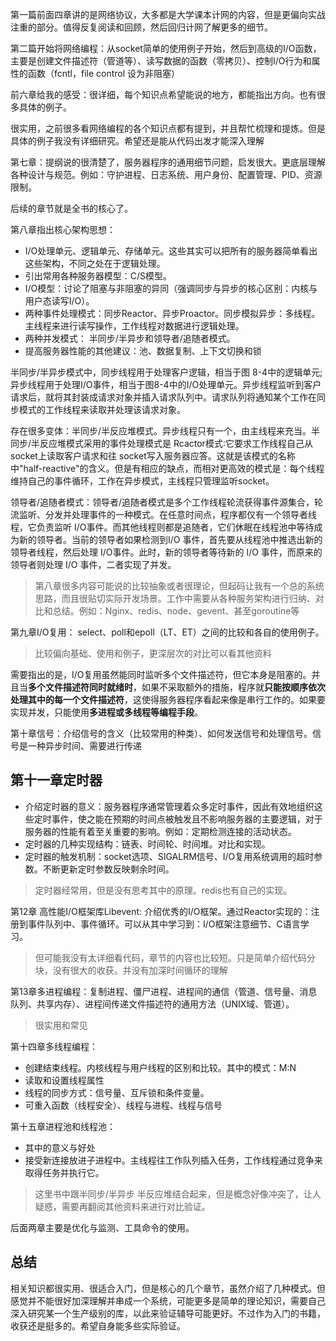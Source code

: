 第一篇前面四章讲的是网络协议，大多都是大学课本计网的内容，但是更偏向实战注重的部分。值得反复阅读和回顾，然后回归计网了解更多的细节。

第二篇开始将网络编程：从socket简单的使用例子开始，然后到高级的I/O函数，主要是创建文件描述符（管道等）、读写数据的函数（零拷贝）、控制I/O行为和属性的函数（fcntl，file control 设为非阻塞）

前六章给我的感受：很详细，每个知识点希望能说的地方，都能指出方向。也有很多具体的例子。

很实用，之前很多看网络编程的各个知识点都有提到，并且帮忙梳理和提炼。但是具体的例子我没有详细研究。希望还是能从代码出发才能深入理解

第七章：提纲说的很清楚了，服务器程序的通用细节问题，启发很大。更底层理解各种设计与规范。例如：守护进程、日志系统、用户身份、配置管理、PID、资源限制。

后续的章节就是全书的核心了。

第八章指出核心架构思想：
- I/O处理单元、逻辑单元、存储单元。这些其实可以把所有的服务器简单看出这些架构，不同之处在于逻辑处理。
- 引出常用各种服务器模型：C/S模型。
- I/O模型：讨论了阻塞与非阻塞的异同（强调同步与异步的核心区别：内核与用户态读写I/O）。
- 两种事件处理模式：同步Reactor、异步Proactor。同步模拟异步：多线程。主线程来进行读写操作，工作线程对数据进行逻辑处理。
- 两种并发模式： 半同步/半异步和领导者/追随者模式。
- 提高服务器性能的其他建议：池、数据复制、上下文切换和锁

半同步/半异步模式中，同步线程用于处理客户逻辑，相当于图 8-4中的逻辑单元;异步线程用于处理I/O事件，相当于图8-4中的I/O处理单元。异步线程监听到客户请求后，就将其封装成请求对象并插入请求队列中。请求队列将通知某个工作在同步模式的工作线程来读取并处理该请求对象。

存在很多变体：半同步/半反应堆模式。异步线程只有一个，由主线程来充当。半同步/半反应堆模式采用的事件处理模式是 Rcactor模式∶它要求工作线程自己从 socket上读取客户请求和往 socket写入服务器应答。这就是该模式的名称中"half-reactive"的含义。但是有相应的缺点，而相对更高效的模式是：每个线程维持自己的事件循环，工作在异步模式，主线程只管理监听socket。

领导者/追随者模式：领导者/追随者模式是多个工作线程轮流获得事件源集合，轮流监听、分发并处理事件的一种模式。在任意时间点，程序都仅有一个领导者线程，它负责监听 I/O事件。而其他线程则都是追随者，它们休眠在线程池中等待成为新的领导者。当前的领导者如果检测到I/O 事件，首先要从线程池中推选出新的领导者线程，然后处理 I/O事件。此时，新的领导者等待新的 I/O 事件，而原来的领导者则处理 I/O 事件，二者实现了并发。

> 第八章很多内容可能说的比较抽象或者很理论，但起码让我有一个总的系统思路，而且很贴切实际开发场景。工作中需要从各种服务架构进行归纳、对比和总结。例如：Nginx、redis、node、gevent、甚至goroutine等

第九章I/O复用： select、poll和epoll（LT、ET）之间的比较和各自的使用例子。
> 比较偏向基础、使用和例子，更深层次的对比可以看其他资料

需要指出的是，I/O复用虽然能同时监听多个文件描述符，但它本身是阻塞的。并且当**多个文件描述符同时就绪时**，如果不采取额外的措施，程序就**只能按顺序依次处理其中的每一个文件描述符**，这使得服务器程序看起来像是串行工作的。如果要实现并发，只能使用**多进程或多线程等编程手段**。

第十章信号：介绍信号的含义（比较常用的种类）、如何发送信号和处理信号。信号是一种异步时间、需要进行传递

## 第十一章定时器
- 介绍定时器的意义：服务器程序通常管理着众多定时事件，因此有效地组织这些定时事件，使之能在预期的时间点被触发且不影响服务器的主要逻辑，对于服务器的性能有着至关重要的影响。例如：定期检测连接的活动状态。
- 定时器的几种实现结构：链表、时间轮、时间堆。对比和实现。
- 定时器的触发机制：socket选项、SIGALRM信号、I/O复用系统调用的超时参数。不断更新定时参数反映剩余时间。

> 定时器经常用，但是没有思考其中的原理。redis也有自己的实现。

第12章 高性能I/O框架库Libevent: 介绍优秀的I/O框架。通过Reactor实现的：注册到事件队列中、事件循环。可以从其中学习到：I/O框架注意细节、C语言学习。

> 但可能我没有太详细看代码，章节的内容也比较短。只是简单介绍代码分块，没有很大的收获。并没有加深时间循环的理解

第13章多进程编程：复制进程、僵尸进程、进程间的通信（管道、信号量、消息队列、共享内存）、进程间传递文件描述符的通用方法（UNIX域、管道）。
> 很实用和常见

第十四章多线程编程：
- 创建结束线程。内核线程与用户线程的区别和比较。其中的模式：M:N
- 读取和设置线程属性
- 线程的同步方式：信号量、互斥锁和条件变量。
- 可重入函数（线程安全）、线程与进程、线程与信号

第十五章进程池和线程池：
- 其中的意义与好处
- 接受新连接放进子进程中。主线程往工作队列插入任务，工作线程通过竞争来取得任务并执行它。
> 这里书中跟半同步/半异步 半反应堆结合起来，但是概念好像冲突了，让人疑惑，需要再翻阅其他资料来进行对比验证。

后面两章主要是优化与监测、工具命令的使用。

## 总结
相关知识都很实用、很适合入门，但是核心的几个章节，虽然介绍了几种模式。但感觉并不能很好加深理解并串成一个系统，可能更多是简单的理论知识，需要自己深入研究某一个生产级别的库，以此来验证辅导可能更好。不过作为入门的书籍，收获还是挺多的。希望自身能多些实际验证。


